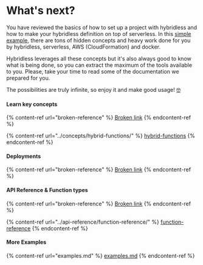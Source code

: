# What's next?

You have reviewed the basics of how to set up a project with hybridless and how to make your hybridless definition on top of serverless. In this [simple example](define-your-function.md), there are tons of hidden concepts and heavy work done for you by hybridless, serverless, AWS (CloudFormation) and docker.&#x20;

Hybridless leverages all these concepts but it's also always good to know what is being done, so you can extract the maximum of the tools available to you. Please, take your time to read some of the documentation we prepared for you.&#x20;

The possibilities are truly infinite, so enjoy it and make good usage! [🤓](https://emojipedia.org/nerd-face/)  &#x20;

#### Learn key concepts

{% content-ref url="broken-reference" %}
[Broken link](broken-reference)
{% endcontent-ref %}

{% content-ref url="../concepts/hybrid-functions/" %}
[hybrid-functions](../concepts/hybrid-functions/)
{% endcontent-ref %}

#### Deployments

{% content-ref url="broken-reference" %}
[Broken link](broken-reference)
{% endcontent-ref %}

#### API Reference & Function types

{% content-ref url="broken-reference" %}
[Broken link](broken-reference)
{% endcontent-ref %}

{% content-ref url="../api-reference/function-reference/" %}
[function-reference](../api-reference/function-reference/)
{% endcontent-ref %}

#### More Examples

{% content-ref url="examples.md" %}
[examples.md](examples.md)
{% endcontent-ref %}

